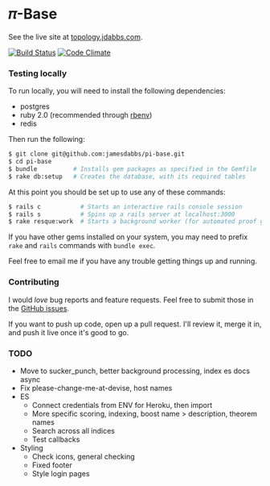 # 𝜋-Base

See the live site at [topology.jdabbs.com](http://topology.jdabbs.com).

[![Build Status](https://travis-ci.org/jamesdabbs/pi-base.png)](https://travis-ci.org/jamesdabbs/pi-base)
[![Code Climate](https://codeclimate.com/github/jamesdabbs/pi-base.png)](https://codeclimate.com/github/jamesdabbs/pi-base)

### Testing locally

To run locally, you will need to install the following dependencies:

* postgres
* ruby 2.0 (recommended through [rbenv](https://github.com/sstephenson/rbenv/))
* redis

Then run the following:

```bash
$ git clone git@github.com:jamesdabbs/pi-base.git
$ cd pi-base
$ bundle          # Installs gem packages as specified in the Gemfile
$ rake db:setup   # Creates the database, with its required tables
```

At this point you should be set up to use any of these commands:

```bash
$ rails c           # Starts an interactive rails console session
$ rails s           # Spins up a rails server at localhost:3000
$ rake resque:work  # Starts a background worker (for automated proof generation, etc.)
```

If you have other gems installed on your system, you may need to prefix `rake` and `rails` commands with `bundle exec`.

Feel free to email me if you have any trouble getting things up and running.

### Contributing

I would _love_ bug reports and feature requests. Feel free to submit those in the [GitHub issues](https://github.com/jamesdabbs/pi-base/issues).

If you want to push up code, open up a pull request. I'll review it, merge it in, and push it live once it's good to go.

### TODO

* Move to sucker_punch, better background processing, index es docs async
* Fix please-change-me-at-devise, host names
* ES
  - Connect credentials from ENV for Heroku, then import
  - More specific scoring, indexing, boost name > description, theorem names
  - Search across all indices
  - Test callbacks
* Styling
  - Check icons, general checking
  - Fixed footer
  - Style login pages
